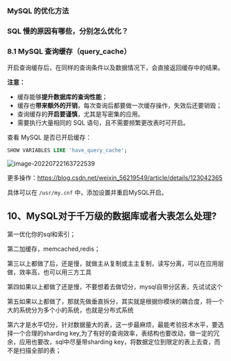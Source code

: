 ### MySQL 的优化方法

### SQL 慢的原因有哪些，分别怎么优化？



### 8.1 MySQL 查询缓存（query_cache）

开启查询缓存后，在同样的查询条件以及数据情况下，会直接返回缓存中的结果。

**注意：**

+ 缓存能够**提升数据库的查询性能**；
+ 缓存也**带来额外的开销**，每次查询后都要做一次缓存操作，失效后还要销毁；
+ 查询缓存的**开启要谨慎**，尤其是写密集的应用。
+ 需要执行大量相同的 SQL 语句，且不需要频繁更改表时可开启。

查看 MySQL 是否已开启缓存：

```sql
SHOW VARIABLES LIKE 'have_query_cache';
```

![image-20220722163722539](https://img.zxdmy.com/2022/202207221637476.png)

更多操作：https://blog.csdn.net/weixin_56219549/article/details/123042365

具体可以在 `/usr/my.cnf` 中，添加设置并重启MySQL开启。



## 10、MySQL对于千万级的数据库或者大表怎么处理?

第一优化你的sql和索引；

第二加缓存，memcached,redis；

第三以上都做了后，还是慢，就做主从复制或主主复制，读写分离，可以在应用层做，效率高，也可以用三方工具

第四如果以上都做了还是慢，不要想着去做切分，mysql自带分区表，先试试这个

第五如果以上都做了，那就先做垂直拆分，其实就是根据你模块的耦合度，将一个大的系统分为多个小的系统，也就是分布式系统

第六才是水平切分，针对数据量大的表，这一步最麻烦，最能考验技术水平，要选择一个合理的sharding key,为了有好的查询效率，表结构也要改动，做一定的冗余，应用也要改，sql中尽量带sharding key，将数据定位到限定的表上去查，而不是扫描全部的表；